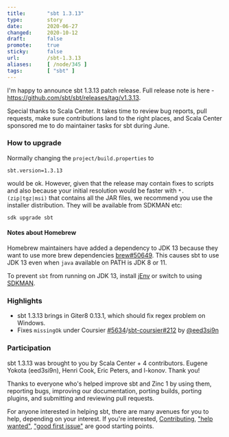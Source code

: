 ```yaml
---
title:       "sbt 1.3.13"
type:        story
date:        2020-06-27
changed:     2020-10-12
draft:       false
promote:     true
sticky:      false
url:         /sbt-1.3.13
aliases:     [ /node/345 ]
tags:        [ "sbt" ]
---
```


 [5634]: https://github.com/sbt/sbt/pull/5634
 [5587]: https://github.com/sbt/sbt/issues/5587
 [lm337]: https://github.com/sbt/librarymanagement/pull/337
 [sbt-coursier212]: https://github.com/coursier/sbt-coursier/pull/212
 [lp324]: https://github.com/sbt/sbt-launcher-package/pull/324
 [lp322]: https://github.com/sbt/sbt-launcher-package/pull/322
 [lp325]: https://github.com/sbt/sbt-launcher-package/pull/325
 [@eed3si9n]: https://github.com/eed3si9n
 [@l-konov]: https://github.com/l-konov
 [@henricook]: https://github.com/henricook
 [@er1c]: https://github.com/er1c

I'm happy to announce sbt 1.3.13 patch release. Full release note is here - https://github.com/sbt/sbt/releases/tag/v1.3.13.

Special thanks to Scala Center. It takes time to review bug reports, pull requests, make sure contributions land to the right places, and Scala Center sponsored me to do maintainer tasks for sbt during June.

<!--more-->

### How to upgrade

Normally changing the `project/build.properties` to

```
sbt.version=1.3.13
```

would be ok. However, given that the release may contain fixes to scripts and also because your initial resolution would be faster with `*.(zip|tgz|msi)` that contains all the JAR files, we recommend you use the installer distribution. They will be available from SDKMAN etc:

```
sdk upgrade sbt
```

#### Notes about Homebrew

Homebrew maintainers have added a dependency to JDK 13 because they want to use more brew dependencies [brew#50649](https://github.com/Homebrew/homebrew-core/issues/50649). This causes sbt to use JDK 13 even when `java` available on PATH is JDK 8 or 11.

To prevent `sbt` from running on JDK 13, install [jEnv](https://www.jenv.be/) or switch to using [SDKMAN](https://sdkman.io/).

### Highlights

- sbt 1.3.13 brings in Giter8 0.13.1, which should fix regex problem on Windows.
- Fixes `missingOk` under Coursier [#5634][5634]/[sbt-coursier#212][sbt-coursier212] by [@eed3si9n][@eed3si9n]

### Participation

sbt 1.3.13 was brought to you by Scala Center + 4 contributors. Eugene Yokota (eed3si9n), Henri Cook, Eric Peters, and l-konov. Thank you!

Thanks to everyone who's helped improve sbt and Zinc 1 by using them, reporting bugs, improving our documentation, porting builds, porting plugins, and submitting and reviewing pull requests.

For anyone interested in helping sbt, there are many avenues for you to help, depending on your interest. If you're interested, [Contributing](https://github.com/sbt/sbt/blob/develop/CONTRIBUTING.md), ["help wanted"](https://github.com/sbt/sbt/issues?q=is%3Aissue+is%3Aopen+label%3A%22help+wanted%22), ["good first issue"](https://github.com/sbt/sbt/issues?q=is%3Aissue+is%3Aopen+label%3A%22good+first+issue%22) are good starting points.
